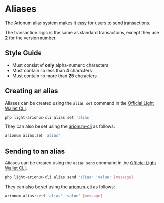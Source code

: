 # Aliases

The Arionum alias system makes it easy for users to send transactions.

The transaction logic is the same as standard transactions, except they use **2** for the version number.

## Style Guide

- Must consist of **only** alpha-numeric characters
- Must contain no less than **4** characters
- Must contain no more than **25** characters

## Creating an alias

Aliases can be created using the `alias set` command in the [Official Light Wallet CLI](https://github.com/arionum/lightWalletCLI).

```bash
php light-arionum-cli alias set 'alias'
```

They can also be set using the [arionum-cli](https://github.com/pxgamer/arionum-cli) as follows:

```bash
arionum alias:set 'alias'
```

## Sending to an alias

Aliases can be created using the `alias send` command in the [Official Light Wallet CLI](https://github.com/arionum/lightWalletCLI).

```bash
php light-arionum-cli alias send 'alias' 'value' [message]
```

They can also be set using the [arionum-cli](https://github.com/pxgamer/arionum-cli) as follows:

```bash
arionum alias:send 'alias' 'value' [message]
```
